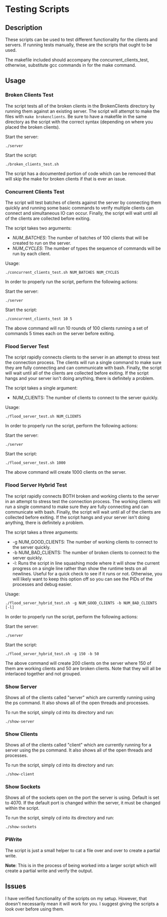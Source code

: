 
# Testing Scripts

## Description
These scripts can be used to test different functionality for the clients and servers. If running tests manually, these are the scripts that ought to be used.

The makefile included should accompany the concurrent_clients_test, otherwise, substitute gcc commands in for the make command.

## Usage

### Broken Clients Test
The script tests all of the broken clients in the BrokenClients directory by running them against an existing server. The script will attempt to make the files with ```make brokenclients```. Be sure to have a makefile in the same directory as the script with the correct syntax (depending on where you placed the broken clients).

Start the server:
```
./server
```

Start the script:
```
./broken_clients_test.sh
```

The script has a documented portion of code which can be removed that will skip the make for broken clients if that is ever an issue.

### Concurrent Clients Test
The script will test batches of clients against the server by connecting them quickly and running some basic commands to verify multiple clients can connect and simultaneous IO can occur. Finally, the script will wait until all of the clients are collected before exiting.

The script takes two arguments:
- _NUM_BATCHES_: The number of batches of 100 clients that will be created to run on the server.
- _NUM_CYCLES_: The number of types the sequence of commands will be run by each client.

Usage:
```
./concurrent_clients_test.sh NUM_BATCHES NUM_CYCLES
```

In order to properly run the script, perform the following actions:

Start the server:
```
./server
```

Start the script:
```
./concurrent_clients_test 10 5
```

The above command will run 10 rounds of 100 clients running a set of commands 5 times each on the server before exiting.

### Flood Server Test
The script rapidly connects clients to the server in an attempt to stress test the connection process. The clients will run a single command to make sure they are fully connecting and can communicate with bash. Finally, the script will wait until all of the clients are collected before exiting. If the script hangs and your server isn't doing anything, there is definitely a problem.

The script takes a single argument:
- NUM_CLIENTS: The number of clients to connect to the server quickly.

Usage:
```
./flood_server_test.sh NUM_CLIENTS
```

In order to properly run the script, perform the following actions:

Start the server:
```
./server
```

Start the script:
```
./flood_server_test.sh 1000
```

The above command will create 1000 clients on the server.

### Flood Server Hybrid Test
The script rapidly connects BOTH broken and working clients to the server in an attempt to stress test the connection process. The working clients will run a single command to make sure they are fully connecting and can communicate with bash. Finally, the script will wait until all of the clients are collected before exiting. If the script hangs and your server isn't doing anything, there is definitely a problem.

The script takes a three arguments:
- -g NUM_GOOD_CLIENTS: The number of working clients to connect to the server quickly.
- -b NUM_BAD_CLIENTS: The number of broken clients to connect to the server quickly.
- -l: Runs the script in line squashing mode where it will show the current progress on a single line rather than show the runtime tests on all newlines. Useful for a quick check to see if it runs or not. Otherwise, you will likely want to keep this option off so you can see the PIDs of the processes and debug easier.

Usage:
```
./flood_server_hybrid_test.sh -g NUM_GOOD_CLIENTS -b NUM_BAD_CLIENTS [-l]
```

In order to properly run the script, perform the following actions:

Start the server:
```
./server
```

Start the script:
```
./flood_server_hybrid_test.sh -g 150 -b 50
```

The above command will create 200 clients on the server where 150 of them are working clients and 50 are broken clients. Note that they will all be interlaced together and not grouped.

### Show Server
Shows all of the clients called "server" which are currently running using the ps command. It also shows all of the open threads and processes.

To run the script, simply cd into its directory and run:
```
./show-server
```

### Show Clients
Shows all of the clients called "client" which are currently running for a server using the ps command. It also shows all of the open threads and processes.

To run the script, simply cd into its directory and run:
```
./show-client
```

### Show Sockets
Shows all of the sockets open on the port the server is using. Default is set to 4070. If the default port is changed within the server, it must be changed within the script.

To run the script, simply cd into its directory and run:
```
./show-sockets
```

### PWrite
The script is just a small helper to cat a file over and over to create a partial write.

**Note**: This is in the process of being worked into a larger script which will create a partial write and verify the output.

## Issues
I have verified functionality of the scripts on my setup. However, that doesn't necessarily mean it will work for you. I suggest giving the scripts a look over before using them.